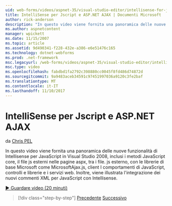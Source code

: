 ```yaml
---
uid: web-forms/videos/aspnet-35/visual-studio-editor/intellisense-for-jscript-and-aspnet-ajax
title: IntelliSense per Jscript e ASP.NET AJAX | Documenti Microsoft
author: rick-anderson
description: "In questo video viene fornita una panoramica delle nuove funzionalità di Intellisense per JavaScript in Visual Studio 2008, inclusi i metodi JavaScript di base, i file di js esterni..."
ms.author: aspnetcontent
manager: wpickett
ms.date: 11/15/2007
ms.topic: article
ms.assetid: 9d490341-f228-432e-a386-e6e51476c165
ms.technology: dotnet-webforms
ms.prod: .net-framework
msc.legacyurl: /web-forms/videos/aspnet-35/visual-studio-editor/intellisense-for-jscript-and-aspnet-ajax
msc.type: video
ms.openlocfilehash: fabdbd1fa2792c398880cc0045f8fd486d74872d
ms.sourcegitcommit: 9a9483aceb34591c97451997036a9120c3fe2baf
ms.translationtype: MT
ms.contentlocale: it-IT
ms.lasthandoff: 11/10/2017
---
```

<a name="intellisense-for-jscript-and-aspnet-ajax"></a>IntelliSense per Jscript e ASP.NET AJAX
====================
da [Chris PEL](https://twitter.com/chrispels)

In questo video viene fornita una panoramica delle nuove funzionalità di Intellisense per JavaScript in Visual Studio 2008, inclusi i metodi JavaScript core, il file js esterni nelle pagine aspx, tra i file. js esterno, con le librerie di base Microsoft come MicrosoftAjax.js, client I comportamenti di JavaScript, controlli e librerie e i servizi web. Inoltre, viene illustrata l'integrazione dei nuovi commenti XML per JavaScript con Intellisense.

[&#9654; Guardare video (20 minuti)](https://channel9.msdn.com/Blogs/ASP-NET-Site-Videos/intellisense-for-jscript-and-aspnet-ajax)

>[!div class="step-by-step"]
[Precedente](multi-targeting-support-in-visual-studio-2008.md)
[Successivo](quick-tour-of-the-visual-studio-2008-integrated-development-environment.md)
